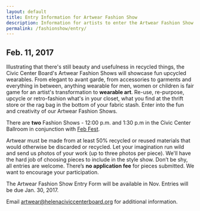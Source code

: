 ```yaml
---
layout: default
title: Entry Information for Artwear Fashion Show
description: Information for artists to enter the Artwear Fashion Show.
permalink: /fashionshow/entry/
---
```


## Feb. 11, 2017

Illustrating that there's still beauty and usefulness in recycled things, the Civic Center Board's Artwear Fashion Shows will showcase fun upcycled wearables. From elegant to avant garde, from accessories to garments and everything in between, anything wearable for men, women or children is fair game for an artist's transformation to **wearable art**. Re-use, re-purpose, upcycle or retro-fashion what's in your closet, what you find at the thrift store or the rag bag in the bottom of your fabric stash. Enter into the fun and creativity of our Artwear Fashion Shows.

There are **two** Fashion Shows - 12:00 p.m. and 1:30 p.m in the Civic Center Ballroom in conjunction with [Feb Fest](/febfest/).

Artwear must be made from at least 50% recycled or reused materials that would otherwise be discarded or recycled. Let your imagination run wild and send us photos of your work (up to three photos per piece). We'll have the hard job of choosing pieces to include in the style show. Don’t be shy, all entries are welcome. There’s **no application fee** for pieces submitted. We want to encourage your participation.

The Artwear Fashion Show Entry Form will be available in Nov. Entries will be due Jan. 30, 2017.

Email <artwear@helenaciviccenterboard.org> for additional information.
